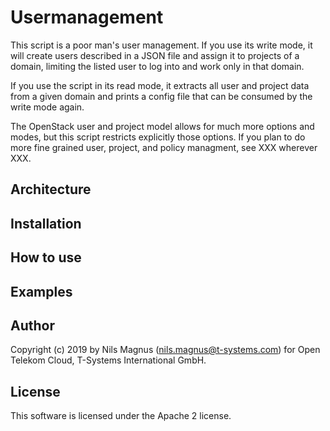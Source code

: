 Usermanagement
==============

This script is a poor man's user management. If you use its write
mode, it will create users described in a JSON file and assign it to
projects of a domain, limiting the listed user to log into and work
only in that domain.

If you use the script in its read mode, it extracts all user and
project data from a given domain and prints a config file that can be
consumed by the write mode again.

The OpenStack user and project model allows for much more options and
modes, but this script restricts explicitly those options. If you plan
to do more fine grained user, project, and policy managment, see
XXX wherever XXX.

Architecture
------------

Installation
------------

How to use
----------

Examples
--------

Author
------

Copyright (c) 2019 by Nils Magnus (nils.magnus@t-systems.com) for Open
Telekom Cloud, T-Systems International GmbH.

License
-------

This software is licensed under the Apache 2 license.

